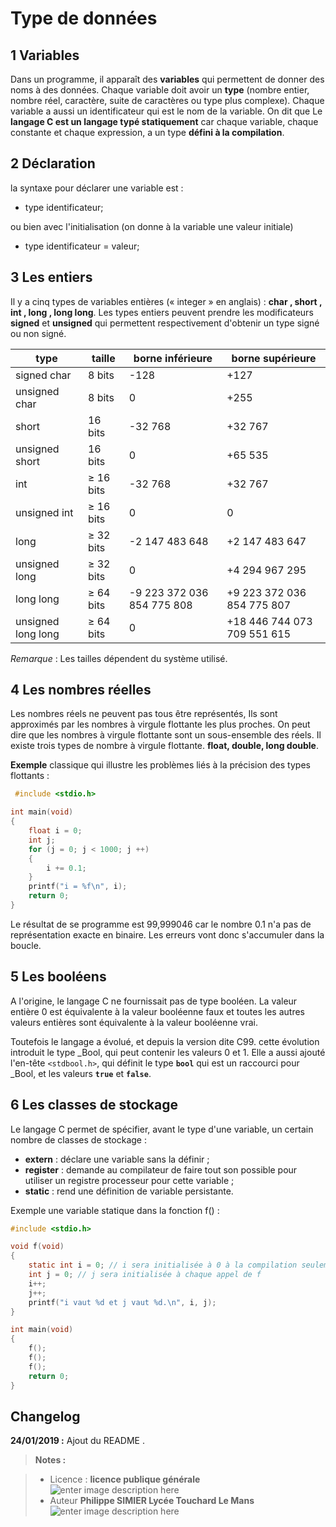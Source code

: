 ﻿# Type de données

## 1 Variables 

Dans un programme, il apparaît des **variables** qui permettent de donner des noms à des données. Chaque variable doit avoir un **type** (nombre entier, nombre réel, caractère, suite de caractères ou type plus complexe). Chaque variable a aussi un identificateur qui est le nom de la variable.
On dit que Le **langage C est un langage typé statiquement** car chaque variable, chaque constante et chaque expression, a un type **défini à la compilation**.

## 2 Déclaration

la syntaxe pour déclarer une variable est :

 - type identificateur;
 
ou bien avec l'initialisation (on donne à la variable une valeur initiale) 

- type identificateur = valeur;

## 3 Les entiers
Il y a cinq types de variables entières (« integer » en anglais) : **char , short , int , long , long long**. Les types entiers peuvent prendre les modificateurs **signed** et **unsigned** qui permettent respectivement d'obtenir un type signé ou non signé.

 | type          | taille | borne inférieure | borne supérieure |
 |---------------|--------|------------------|------------------|
 | signed char   | 8 bits |-128  | +127 |	
 | unsigned char | 8 bits | 0	 | +255 |	
 | short	 | 16 bits  |-32 768 | +32 767 |
 | unsigned short  | 16 bits |	0 | +65 535 |
 | int	         | ≥ 16 bits |	-32 768	| +32 767 |
 | unsigned int  | ≥ 16 bits |	0 | 0 | +65 535	|
 | long          | ≥ 32 bits |	-2 147 483 648 | +2 147 483 647 |
 | unsigned long | ≥ 32 bits |	0  | +4 294 967 295 |
 | long long     | ≥ 64 bits |	-9 223 372 036 854 775 808 | +9 223 372 036 854 775 807 |
 | unsigned long long | ≥ 64 bits | 0 |	+18 446 744 073 709 551 615 |
 
*Remarque* : Les tailles dépendent du système utilisé.

## 4 Les nombres réelles

Les nombres réels ne peuvent pas  tous être représentés, Ils sont approximés par les nombres à virgule flottante les plus proches.  On peut dire que les nombres à virgule flottante sont un sous-ensemble des réels.  Il existe trois types de nombre à virgule flottante.  **float, double, long double**.
 
 **Exemple** classique  qui illustre les problèmes liés à la précision des types flottants :
```c
 #include <stdio.h>

int main(void)
{
    float i = 0;
    int j;
    for (j = 0; j < 1000; j ++)
    {
        i += 0.1;
    }
    printf("i = %f\n", i);
    return 0;
}
```
Le résultat de se programme est  99,999046 car le nombre 0.1 n'a pas de représentation exacte en binaire. Les erreurs vont donc s'accumuler dans la boucle.

## 5 Les booléens

A l'origine, le langage C  ne fournissait pas de type booléen. La valeur entière 0 est équivalente à  la valeur booléenne faux et toutes les autres valeurs entières sont équivalente à la valeur booléenne vrai.

Toutefois le langage a évolué, et depuis la version dite C99.  cette évolution introduit le type _Bool, qui peut contenir les valeurs 0 et 1. Elle a aussi ajouté l'en-tête `<stdbool.h>`, qui définit le type **`bool`** qui est un raccourci pour _Bool, et les valeurs **`true`** et **`false`**.

## 6 Les classes de stockage

Le langage C permet de spécifier, avant le type d'une variable, un certain nombre de classes de stockage :

 - **extern** : déclare une variable sans la définir ;
 - **register** : demande au compilateur de faire tout son possible pour
   utiliser un registre processeur pour cette variable ;
 - **static** : rend une définition de variable persistante.

Exemple une variable statique dans la fonction f() :
```c
#include <stdio.h>

void f(void)
{
    static int i = 0; // i sera initialisée à 0 à la compilation seulement 
    int j = 0; // j sera initialisée à chaque appel de f
    i++;
    j++;
    printf("i vaut %d et j vaut %d.\n", i, j);
}

int main(void)
{
    f();
    f();
    f();
    return 0;
}
```
## Changelog

 **24/01/2019 :** Ajout du README . 
 
 
> **Notes :**


> - Licence : **licence publique générale** ![enter image description here](https://img.shields.io/badge/licence-GPL-green.svg)
> - Auteur **Philippe SIMIER Lycée Touchard Le Mans**
>  ![enter image description here](https://img.shields.io/badge/built-passing-green.svg)
<!-- TOOLBOX 

Génération des badges : https://shields.io/
Génération de ce fichier : https://stackedit.io/editor#



